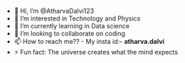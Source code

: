 - 👋 Hi, I’m @AtharvaDalvi123
- 👀 I’m interested in Technology and Physics
- 🌱 I’m currently learning in Data science
- 💞️ I’m looking to collaborate on coding
- 📫 How to reach me?? - My insta id:- ____atharva.dalvi____
- ⚡ Fun fact: The universe creates what the mind expects

<!---
AtharvaDalvi123/AtharvaDalvi123 is a ✨ special ✨ repository because its `README.md` (this file) appears on your GitHub profile.
You can click the Preview link to take a look at your changes.
--->

